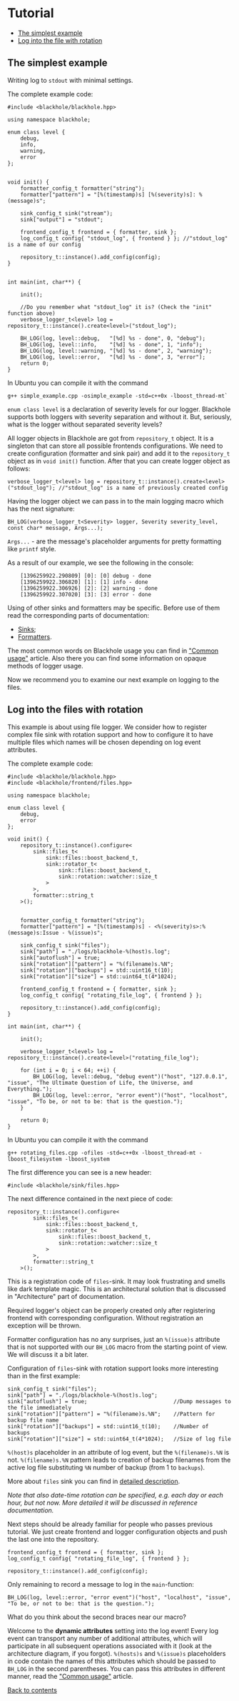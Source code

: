# Tutorial

  * [The simplest example](#the-simplest-example)
  * [Log into the file with rotation](#log-into-the-files-with-rotation)

## The simplest example
Writing log to `stdout` with minimal settings.

The complete example code:

```
#include <blackhole/blackhole.hpp>

using namespace blackhole;

enum class level {
    debug,
    info,
    warning,
    error
};


void init() {
    formatter_config_t formatter("string");
    formatter["pattern"] = "[%(timestamp)s] [%(severity)s]: %(message)s";

    sink_config_t sink("stream");
    sink["output"] = "stdout";

    frontend_config_t frontend = { formatter, sink };
    log_config_t config{ "stdout_log", { frontend } }; //"stdout_log" is a name of our config

    repository_t::instance().add_config(config);
}


int main(int, char**) {
    
    init();

    //Do you remember what "stdout_log" it is? (Check the "init" function above)
    verbose_logger_t<level> log = repository_t::instance().create<level>("stdout_log"); 

    BH_LOG(log, level::debug,   "[%d] %s - done", 0, "debug");
    BH_LOG(log, level::info,    "[%d] %s - done", 1, "info");
    BH_LOG(log, level::warning, "[%d] %s - done", 2, "warning");
    BH_LOG(log, level::error,   "[%d] %s - done", 3, "error");
    return 0;
}
```

In Ubuntu you can compile it with the command 

```
g++ simple_example.cpp -osimple_example -std=c++0x -lboost_thread-mt`
```

`enum class level` is a declaration of severity levels for our logger. Blackhole supports both loggers with severity separation and without it. But, seriously, what is the logger without separated severity levels?

All logger objects in Blackhole are got from `repository_t` object. It is a singleton that can store all possible frontends configurations. We need to create configuration (formatter and sink pair) and add it to the `repository_t` object as in `void init()` function. After that you can create logger object as follows:

```
verbose_logger_t<level> log = repository_t::instance().create<level>("stdout_log"); //"stdout_log" is a name of previously created config
```

Having the logger object we can pass in to the main logging macro which has the next signature:

```
BH_LOG(verbose_logger_t<Severity> logger, Severity severity_level, const char* message, Args...);
```

`Args...` - are the message's placeholder arguments for pretty formatting like `printf` style.

As a result of our example, we see the following in the console:

```
    [1396259922.290809] [0]: [0] debug - done
    [1396259922.306820] [1]: [1] info - done
    [1396259922.306926] [2]: [2] warning - done
    [1396259922.307020] [3]: [3] error - done
```

Using of other sinks and formatters may be specific. Before use of them read the corresponding parts of documentation:
  * [Sinks](sinks.md);
  * [Formatters](formatters.md).

The most common words on Blackhole usage you can find in ["Common usage"](common-usage.md) article. Also there you can find some information on opaque methods of logger usage.

Now we recommend you to examine our next example on logging to the files.

## Log into the files with rotation

This example is about using file logger.
We consider how to register complex file sink with rotation support and how to configure it to have multiple files which names will be chosen depending on log event attributes.

The complete example code:

```
#include <blackhole/blackhole.hpp>
#include <blackhole/frontend/files.hpp>

using namespace blackhole;

enum class level {
    debug,
    error
};

void init() {
    repository_t::instance().configure<
        sink::files_t<
            sink::files::boost_backend_t,
            sink::rotator_t<
                sink::files::boost_backend_t,
                sink::rotation::watcher::size_t
            >
        >,
        formatter::string_t
    >();


    formatter_config_t formatter("string");
    formatter["pattern"] = "[%(timestamp)s] - <%(severity)s>:%(message)s:Issue - %(issue)s";

    sink_config_t sink("files");
    sink["path"] = "./logs/blackhole-%(host)s.log";
    sink["autoflush"] = true;
    sink["rotation"]["pattern"] = "%(filename)s.%N";
    sink["rotation"]["backups"] = std::uint16_t(10);
    sink["rotation"]["size"] = std::uint64_t(4*1024);

    frontend_config_t frontend = { formatter, sink };
    log_config_t config{ "rotating_file_log", { frontend } };

    repository_t::instance().add_config(config);
}

int main(int, char**) {

    init();
    
    verbose_logger_t<level> log = repository_t::instance().create<level>("rotating_file_log");

    for (int i = 0; i < 64; ++i) {
        BH_LOG(log, level::debug, "debug event")("host", "127.0.0.1", "issue", "The Ultimate Question of Life, the Universe, and Everything.");
        BH_LOG(log, level::error, "error event")("host", "localhost", "issue", "To be, or not to be: that is the question.");
    }

    return 0;
}

```

In Ubuntu you can compile it with the command 

```
g++ rotating_files.cpp -ofiles -std=c++0x -lboost_thread-mt -lboost_filesystem -lboost_system
```

The first difference you can see is a new header:

```
#include <blackhole/sink/files.hpp>
```

The next difference contained in the next piece of code:

```
repository_t::instance().configure<
        sink::files_t<
            sink::files::boost_backend_t,
            sink::rotator_t<
                sink::files::boost_backend_t,
                sink::rotation::watcher::size_t
            >
        >,
        formatter::string_t
    >();
```

This is a registration code of `files`-sink. It may look frustrating and smells like dark template magic. This is an architectural solution that is discussed in "Architecture" part of documentation.

Required logger's object can be properly created only after registering frontend with corresponding configuration. Without registration an exception will be thrown.

Formatter configuration has no any surprises, just an `%(issue)s` attribute that is not supported with our `BH_LOG` macro from the starting point of view. We will discuss it a bit later.

Configuration of `files`-sink with rotation support looks more interesting than in the first example:

```
sink_config_t sink("files");
sink["path"] = "./logs/blackhole-%(host)s.log";
sink["autoflush"] = true;                           //Dump messages to the file immediately
sink["rotation"]["pattern"] = "%(filename)s.%N";    //Pattern for backup file name
sink["rotation"]["backups"] = std::uint16_t(10);    //Number of backups
sink["rotation"]["size"] = std::uint64_t(4*1024);   //Size of log file
```

`%(host)s` placeholder in an attribute of log event, but the `%(filename)s.%N` is not. `%(filename)s.%N` pattern leads to creation of backup filenames from the active log file substituting `%N` number of backup (from 1 to `backups`).

More about `files` sink you can find in [detailed description](sink-files.md).


*Note that also date-time rotation can be specified, e.g. each day or each hour, but not now. More detailed it will be discussed in reference documentation.*

Next steps should be already familiar for people who passes previous tutorial. We just create frontend and logger configuration objects and push the last one into the repository.

```
frontend_config_t frontend = { formatter, sink };
log_config_t config{ "rotating_file_log", { frontend } };

repository_t::instance().add_config(config);
```

Only remaining to record a message to log in the `main`-function:

```
BH_LOG(log, level::error, "error event")("host", "localhost", "issue", "To be, or not to be: that is the question.");
```

What do you think about the second braces near our macro?

Welcome to the **dynamic attributes** setting into the log event! Every log event can transport any number of additional attributes, which will participate in all subsequent operations associated with it (look at the architecture diagram, if you forgot). `%(hosts)s` and `%(issue)s` placeholders in code contain the names of this attributes which should be passed to `BH_LOG` in the second parentheses. You can pass this attributes in different manner, read the ["Common usage"](common-usage.md) article.

[Back to contents](contents.md)
